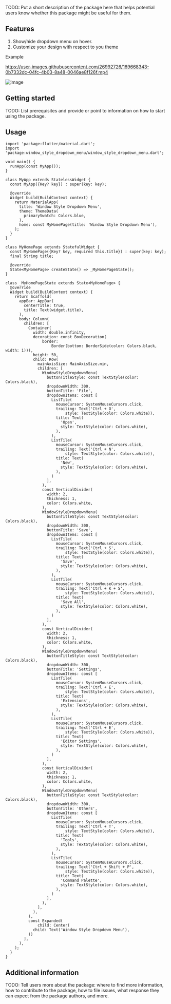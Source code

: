 <!-- 
This README describes the package. If you publish this package to pub.dev,
this README's contents appear on the landing page for your package.

For information about how to write a good package README, see the guide for
[writing package pages](https://dart.dev/guides/libraries/writing-package-pages). 

For general information about developing packages, see the Dart guide for
[creating packages](https://dart.dev/guides/libraries/create-library-packages)
and the Flutter guide for
[developing packages and plugins](https://flutter.dev/developing-packages). 
-->

TODO: Put a short description of the package here that helps potential users
know whether this package might be useful for them.

## Features

1. Show/hide dropdown menu on hover.
2. Customize your design with respect to you theme

Example

https://user-images.githubusercontent.com/26992726/169668343-0b7332dc-04fc-4b03-8a48-0046ae8f126f.mp4

![image](https://user-images.githubusercontent.com/26992726/169668224-8175ae0e-466e-419d-8fac-f27b496d7b24.png)

## Getting started

TODO: List prerequisites and provide or point to information on how to
start using the package.

## Usage

```flutter
import 'package:flutter/material.dart';
import 'package:window_style_dropdown_menu/window_style_dropdown_menu.dart';

void main() {
  runApp(const MyApp());
}

class MyApp extends StatelessWidget {
  const MyApp({Key? key}) : super(key: key);

  @override
  Widget build(BuildContext context) {
    return MaterialApp(
      title: 'Window Style Dropdown Menu',
      theme: ThemeData(
        primarySwatch: Colors.blue,
      ),
      home: const MyHomePage(title: 'Window Style Dropdown Menu'),
    );
  }
}

class MyHomePage extends StatefulWidget {
  const MyHomePage({Key? key, required this.title}) : super(key: key);
  final String title;

  @override
  State<MyHomePage> createState() => _MyHomePageState();
}

class _MyHomePageState extends State<MyHomePage> {
  @override
  Widget build(BuildContext context) {
    return Scaffold(
      appBar: AppBar(
        centerTitle: true,
        title: Text(widget.title),
      ),
      body: Column(
        children: [
          Container(
            width: double.infinity,
            decoration: const BoxDecoration(
                border:
                    Border(bottom: BorderSide(color: Colors.black, width: 1))),
            height: 50,
            child: Row(
              mainAxisSize: MainAxisSize.min,
              children: [
                WindowStyleDropdownMenu(
                  buttonTitleStyle: const TextStyle(color: Colors.black),
                  dropdownWidth: 300,
                  buttonTitle: 'File',
                  dropdownItems: const [
                    ListTile(
                      mouseCursor: SystemMouseCursors.click,
                      trailing: Text('Ctrl + O',
                          style: TextStyle(color: Colors.white)),
                      title: Text(
                        'Open',
                        style: TextStyle(color: Colors.white),
                      ),
                    ),
                    ListTile(
                      mouseCursor: SystemMouseCursors.click,
                      trailing: Text('Ctrl + N',
                          style: TextStyle(color: Colors.white)),
                      title: Text(
                        'New',
                        style: TextStyle(color: Colors.white),
                      ),
                    )
                  ],
                ),
                const VerticalDivider(
                  width: 2,
                  thickness: 1,
                  color: Colors.white,
                ),
                WindowStyleDropdownMenu(
                  buttonTitleStyle: const TextStyle(color: Colors.black),
                  dropdownWidth: 300,
                  buttonTitle: 'Save',
                  dropdownItems: const [
                    ListTile(
                      mouseCursor: SystemMouseCursors.click,
                      trailing: Text('Ctrl + S',
                          style: TextStyle(color: Colors.white)),
                      title: Text(
                        'Save',
                        style: TextStyle(color: Colors.white),
                      ),
                    ),
                    ListTile(
                      mouseCursor: SystemMouseCursors.click,
                      trailing: Text('Ctrl + K + S',
                          style: TextStyle(color: Colors.white)),
                      title: Text(
                        'Save All',
                        style: TextStyle(color: Colors.white),
                      ),
                    )
                  ],
                ),
                const VerticalDivider(
                  width: 2,
                  thickness: 1,
                  color: Colors.white,
                ),
                WindowStyleDropdownMenu(
                  buttonTitleStyle: const TextStyle(color: Colors.black),
                  dropdownWidth: 300,
                  buttonTitle: 'Settings',
                  dropdownItems: const [
                    ListTile(
                      mouseCursor: SystemMouseCursors.click,
                      trailing: Text('Ctrl + E',
                          style: TextStyle(color: Colors.white)),
                      title: Text(
                        'Extensions',
                        style: TextStyle(color: Colors.white),
                      ),
                    ),
                    ListTile(
                      mouseCursor: SystemMouseCursors.click,
                      trailing: Text('Ctrl + E',
                          style: TextStyle(color: Colors.white)),
                      title: Text(
                        'Editor Settings',
                        style: TextStyle(color: Colors.white),
                      ),
                    )
                  ],
                ),
                const VerticalDivider(
                  width: 2,
                  thickness: 1,
                  color: Colors.white,
                ),
                WindowStyleDropdownMenu(
                  buttonTitleStyle: const TextStyle(color: Colors.black),
                  dropdownWidth: 300,
                  buttonTitle: 'Others',
                  dropdownItems: const [
                    ListTile(
                      mouseCursor: SystemMouseCursors.click,
                      trailing: Text('Ctrl + T',
                          style: TextStyle(color: Colors.white)),
                      title: Text(
                        'Tools',
                        style: TextStyle(color: Colors.white),
                      ),
                    ),
                    ListTile(
                      mouseCursor: SystemMouseCursors.click,
                      trailing: Text('Ctrl + Shift + P',
                          style: TextStyle(color: Colors.white)),
                      title: Text(
                        'Command Palette',
                        style: TextStyle(color: Colors.white),
                      ),
                    )
                  ],
                ),
              ],
            ),
          ),
          const Expanded(
              child: Center(
            child: Text('Window Style Dropdown Menu'),
          ))
        ],
      ),
    );
  }
}
```

## Additional information

TODO: Tell users more about the package: where to find more information, how to 
contribute to the package, how to file issues, what response they can expect 
from the package authors, and more.
